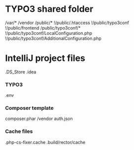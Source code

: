 # TYPO3 shared folder
/var/*
/vendor
/public/*
!/public/.htaccess
!/public/typo3conf
!/public/frontend
/public/typo3conf/*
!/public/typo3conf/LocalConfiguration.php
!/public/typo3conf/AdditionalConfiguration.php
 
# IntelliJ project files
.DS_Store
.idea
 
### TYPO3
.env
 
### Composer template
composer.phar
/vendor
auth.json
 
### Cache files
.php-cs-fixer.cache
.build/rector/cache
 
